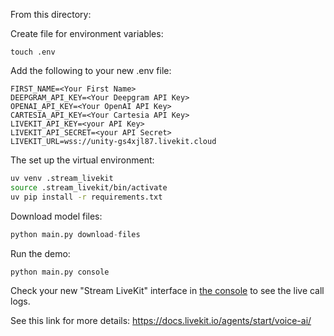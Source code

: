 From this directory:


Create file for environment variables:
```
touch .env
```

Add the following to your new .env file:

```
FIRST_NAME=<Your First Name>
DEEPGRAM_API_KEY=<Your Deepgram API Key>
OPENAI_API_KEY=<Your OpenAI API Key>
CARTESIA_API_KEY=<Your Cartesia API Key>
LIVEKIT_API_KEY=<your API Key>
LIVEKIT_API_SECRET=<your API Secret>
LIVEKIT_URL=wss://unity-gs4xjl87.livekit.cloud
```

The set up the virtual environment:
```bash
uv venv .stream_livekit
source .stream_livekit/bin/activate
uv pip install -r requirements.txt
```

Download model files:
```python
python main.py download-files
```

Run the demo:
```python
python main.py console
```

Check your new "Stream LiveKit" interface in [the console](https://console.unify.ai) to see the live call logs.

See this link for more details:
https://docs.livekit.io/agents/start/voice-ai/